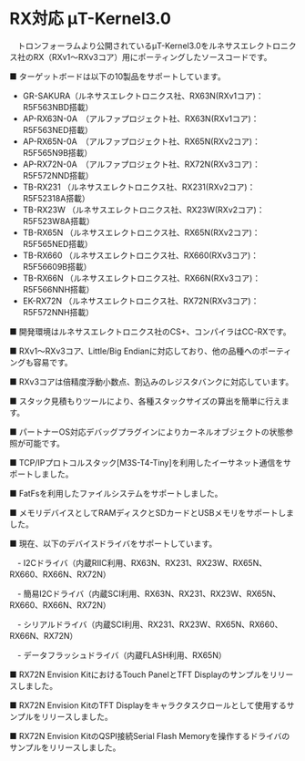 ﻿# RX対応 μT-Kernel3.0
　トロンフォーラムより公開されているμT-Kernel3.0をルネサスエレクトロニクス社のRX（RXv1～RXv3コア）用にポーティングしたソースコードです。

■ ターゲットボードは以下の10製品をサポートしています。

- GR-SAKURA（ルネサスエレクトロニクス社、RX63N(RXv1コア)：R5F563NBD搭載）
- AP-RX63N-0A　（アルファプロジェクト社、RX63N(RXv1コア)：R5F563NED搭載）
- AP-RX65N-0A　（アルファプロジェクト社、RX65N(RXv2コア)：R5F565N9B搭載）
- AP-RX72N-0A　（アルファプロジェクト社、RX72N(RXv3コア)：R5F572NND搭載）
- TB-RX231 （ルネサスエレクトロニクス社、RX231(RXv2コア)：R5F52318A搭載）
- TB-RX23W （ルネサスエレクトロニクス社、RX23W(RXv2コア)：R5F523W8A搭載）
- TB-RX65N （ルネサスエレクトロニクス社、RX65N(RXv2コア)：R5F565NED搭載）
- TB-RX660 （ルネサスエレクトロニクス社、RX660(RXv3コア)：R5F56609B搭載）
- TB-RX66N （ルネサスエレクトロニクス社、RX66N(RXv3コア)：R5F566NNH搭載）
- EK-RX72N （ルネサスエレクトロニクス社、RX72N(RXv3コア)：R5F572NNH搭載）

■ 開発環境はルネサスエレクトロニクス社のCS+、コンパイラはCC-RXです。

■ RXv1～RXv3コア、Little/Big Endianに対応しており、他の品種へのポーティングも容易です。

■ RXv3コアは倍精度浮動小数点、割込みのレジスタバンクに対応しています。

■ スタック見積もりツールにより、各種スタックサイズの算出を簡単に行えます。

■ パートナーOS対応デバッグプラグインによりカーネルオブジェクトの状態参照が可能です。

■ TCP/IPプロトコルスタック[M3S-T4-Tiny]を利用したイーサネット通信をサポートしました。

■ FatFsを利用したファイルシステムをサポートしました。

■ メモリデバイスとしてRAMディスクとSDカードとUSBメモリをサポートしました。

■ 現在、以下のデバイスドライバをサポートしています。

　- I2Cドライバ（内蔵RIIC利用、RX63N、RX231、RX23W、RX65N、RX660、RX66N、RX72N）

　- 簡易I2Cドライバ（内蔵SCI利用、RX63N、RX231、RX23W、RX65N、RX660、RX66N、RX72N）

　- シリアルドライバ（内蔵SCI利用、RX231、RX23W、RX65N、RX660、RX66N、RX72N）

　- データフラッシュドライバ（内蔵FLASH利用、RX65N）

■ RX72N Envision KitにおけるTouch PanelとTFT Displayのサンプルをリリースしました。

■ RX72N Envision KitのTFT Displayをキャラクタスクロールとして使用するサンプルをリリースしました。

■ RX72N Envision KitのQSPI接続Serial Flash Memoryを操作するドライバのサンプルをリリースしました。
